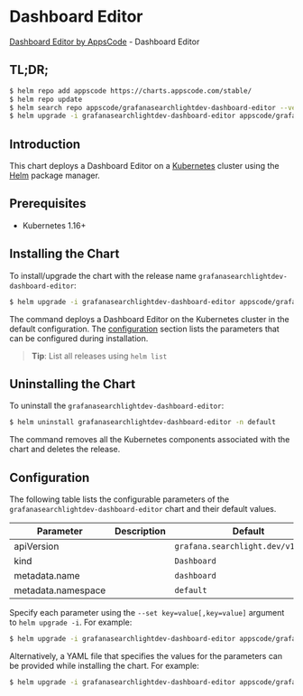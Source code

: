 # Dashboard Editor

[Dashboard Editor by AppsCode](https://byte.builders) - Dashboard Editor

## TL;DR;

```bash
$ helm repo add appscode https://charts.appscode.com/stable/
$ helm repo update
$ helm search repo appscode/grafanasearchlightdev-dashboard-editor --version=v0.26.0
$ helm upgrade -i grafanasearchlightdev-dashboard-editor appscode/grafanasearchlightdev-dashboard-editor -n default --create-namespace --version=v0.26.0
```

## Introduction

This chart deploys a Dashboard Editor on a [Kubernetes](http://kubernetes.io) cluster using the [Helm](https://helm.sh) package manager.

## Prerequisites

- Kubernetes 1.16+

## Installing the Chart

To install/upgrade the chart with the release name `grafanasearchlightdev-dashboard-editor`:

```bash
$ helm upgrade -i grafanasearchlightdev-dashboard-editor appscode/grafanasearchlightdev-dashboard-editor -n default --create-namespace --version=v0.26.0
```

The command deploys a Dashboard Editor on the Kubernetes cluster in the default configuration. The [configuration](#configuration) section lists the parameters that can be configured during installation.

> **Tip**: List all releases using `helm list`

## Uninstalling the Chart

To uninstall the `grafanasearchlightdev-dashboard-editor`:

```bash
$ helm uninstall grafanasearchlightdev-dashboard-editor -n default
```

The command removes all the Kubernetes components associated with the chart and deletes the release.

## Configuration

The following table lists the configurable parameters of the `grafanasearchlightdev-dashboard-editor` chart and their default values.

|     Parameter      | Description |                    Default                    |
|--------------------|-------------|-----------------------------------------------|
| apiVersion         |             | <code>grafana.searchlight.dev/v1alpha1</code> |
| kind               |             | <code>Dashboard</code>                        |
| metadata.name      |             | <code>dashboard</code>                        |
| metadata.namespace |             | <code>default</code>                          |


Specify each parameter using the `--set key=value[,key=value]` argument to `helm upgrade -i`. For example:

```bash
$ helm upgrade -i grafanasearchlightdev-dashboard-editor appscode/grafanasearchlightdev-dashboard-editor -n default --create-namespace --version=v0.26.0 --set apiVersion=grafana.searchlight.dev/v1alpha1
```

Alternatively, a YAML file that specifies the values for the parameters can be provided while
installing the chart. For example:

```bash
$ helm upgrade -i grafanasearchlightdev-dashboard-editor appscode/grafanasearchlightdev-dashboard-editor -n default --create-namespace --version=v0.26.0 --values values.yaml
```
